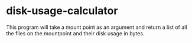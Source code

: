 # disk-usage-calculator
This program will take a mount point as an argument and return a list of all the files on the mountpoint and their disk usage in bytes.
